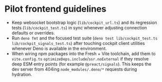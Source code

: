 # Pilot frontend guidelines

- Keep websocket bootstrap logic (`lib/cockpit_url.ts`) and its regression tests (`lib/cockpit_test.ts`) in sync whenever adjusting connection defaults or overrides.
- Run `deno fmt` and the focused test suite (`deno test lib/cockpit_test.ts lib/cockpit_signals_test.ts`) after touching cockpit client utilities whenever Deno is available in the environment.
- When wiring npm packages into the Fresh + Vite toolchain, add them to
  `vite.config.ts` `optimizeDeps.include`/`ssr.noExternal` if they resolve deep
  ESM entry points (for example `@preact/signals`). This keeps the dev server
  from 404ing `node_modules/.deno/*` requests during hydration.
